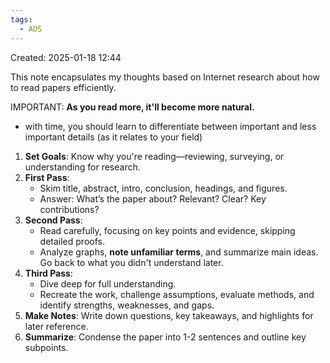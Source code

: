 ```yaml
---
tags:
  - AOS
---
```

Created: 2025-01-18 12:44

This note encapsulates my thoughts based on Internet research about how to read papers efficiently.

IMPORTANT: **As you read more, it'll become more natural.**
- with time, you should learn to differentiate between important and less important details (as it relates to your field)


1. **Set Goals**: Know why you're reading—reviewing, surveying, or understanding for research.
2. **First Pass**:  
   - Skim title, abstract, intro, conclusion, headings, and figures.  
   - Answer: What’s the paper about? Relevant? Clear? Key contributions?  
3. **Second Pass**: 
   - Read carefully, focusing on key points and evidence, skipping detailed proofs.  
   - Analyze graphs, **note unfamiliar terms**, and summarize main ideas.  Go back to what you didn't understand later.
4. **Third Pass**:  
   - Dive deep for full understanding.  
   - Recreate the work, challenge assumptions, evaluate methods, and identify strengths, weaknesses, and gaps.  
5. **Make Notes**: Write down questions, key takeaways, and highlights for later reference.  
6. **Summarize**: Condense the paper into 1-2 sentences and outline key subpoints.  

